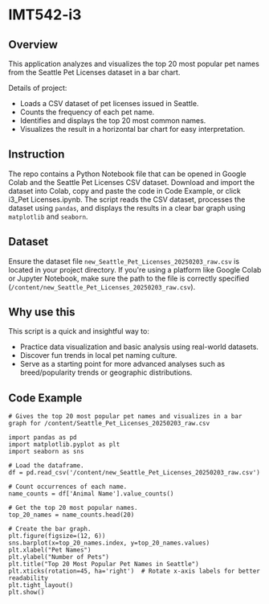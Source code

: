 # IMT542-i3

## Overview
This application analyzes and visualizes the top 20 most popular pet names from the Seattle Pet Licenses dataset in a bar chart. 

Details of project:
- Loads a CSV dataset of pet licenses issued in Seattle.
- Counts the frequency of each pet name.
- Identifies and displays the top 20 most common names.
- Visualizes the result in a horizontal bar chart for easy interpretation.

## Instruction
The repo contains a Python Notebook file that can be opened in Google Colab and the Seattle Pet Licenses CSV dataset. Download and import the dataset into Colab, copy and paste the code in Code Example, or click i3_Pet Licenses.ipynb. The script reads the CSV dataset, processes the dataset using `pandas`, and displays the results in a clear bar graph using `matplotlib` and `seaborn`.

## Dataset
Ensure the dataset file `new_Seattle_Pet_Licenses_20250203_raw.csv` is located in your project directory. If you're using a platform like Google Colab or Jupyter Notebook, make sure the path to the file is correctly specified (`/content/new_Seattle_Pet_Licenses_20250203_raw.csv`).

## Why use this
This script is a quick and insightful way to:
- Practice data visualization and basic analysis using real-world datasets.
- Discover fun trends in local pet naming culture.
- Serve as a starting point for more advanced analyses such as breed/popularity trends or geographic distributions.

## Code Example
```
# Gives the top 20 most popular pet names and visualizes in a bar graph for /content/Seattle_Pet_Licenses_20250203_raw.csv

import pandas as pd
import matplotlib.pyplot as plt
import seaborn as sns

# Load the dataframe.
df = pd.read_csv('/content/new_Seattle_Pet_Licenses_20250203_raw.csv')

# Count occurrences of each name.
name_counts = df['Animal Name'].value_counts()

# Get the top 20 most popular names.
top_20_names = name_counts.head(20)

# Create the bar graph.
plt.figure(figsize=(12, 6))
sns.barplot(x=top_20_names.index, y=top_20_names.values)
plt.xlabel("Pet Names")
plt.ylabel("Number of Pets")
plt.title("Top 20 Most Popular Pet Names in Seattle")
plt.xticks(rotation=45, ha='right')  # Rotate x-axis labels for better readability
plt.tight_layout()
plt.show()
```
